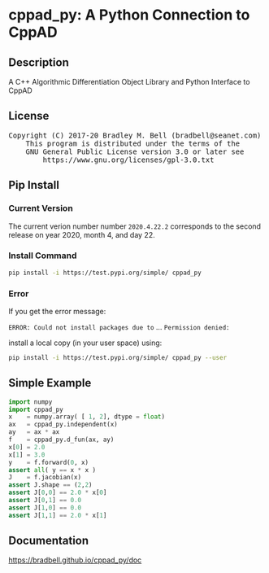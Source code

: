 # cppad\_py: A Python Connection to CppAD

## Description
A C++ Algorithmic Differentiation Object Library and Python Interface to CppAD

## License
<pre>
Copyright (C) 2017-20 Bradley M. Bell (bradbell@seanet.com)
    This program is distributed under the terms of the
    GNU General Public License version 3.0 or later see
        https://www.gnu.org/licenses/gpl-3.0.txt
</pre>

## Pip Install

### Current Version
The current verion number number `2020.4.22.2`
corresponds to the second release on year 2020, month 4, and day 22.

### Install Command
```sh
pip install -i https://test.pypi.org/simple/ cppad_py
```

### Error
If you get the error message:

`ERROR: Could not install packages due to` ...  `Permission denied:`

install a local copy (in your user space) using:
```sh
pip install -i https://test.pypi.org/simple/ cppad_py --user
```

## Simple Example
```python
import numpy
import cppad_py
x    = numpy.array( [ 1, 2], dtype = float)
ax   = cppad_py.independent(x)
ay   = ax * ax
f    = cppad_py.d_fun(ax, ay)
x[0] = 2.0
x[1] = 3.0
y    = f.forward(0, x)
assert all( y == x * x )
J    = f.jacobian(x)
assert J.shape == (2,2)
assert J[0,0] == 2.0 * x[0]
assert J[0,1] == 0.0
assert J[1,0] == 0.0
assert J[1,1] == 2.0 * x[1]
```

## Documentation
<https://bradbell.github.io/cppad_py/doc>
